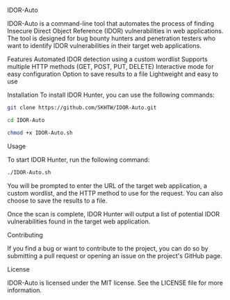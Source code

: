 IDOR-Auto

IDOR-Auto is a command-line tool that automates the process of finding Insecure Direct Object Reference (IDOR) vulnerabilities in web applications. The tool is designed for bug bounty hunters and penetration testers who want to identify IDOR vulnerabilities in their target web applications.


Features
Automated IDOR detection using a custom wordlist
Supports multiple HTTP methods (GET, POST, PUT, DELETE)
Interactive mode for easy configuration
Option to save results to a file
Lightweight and easy to use

Installation
To install IDOR Hunter, you can use the following commands:
```bash
git clone https://github.com/SKHTW/IDOR-Auto.git
```
```bash
cd IDOR-Auto
```
```bash
chmod +x IDOR-Auto.sh
```

Usage

To start IDOR Hunter, run the following command:
```bash
./IDOR-Auto.sh
```

You will be prompted to enter the URL of the target web application, a custom wordlist, and the HTTP method to use for the request. You can also choose to save the results to a file.

Once the scan is complete, IDOR Hunter will output a list of potential IDOR vulnerabilities found in the target web application.

Contributing

If you find a bug or want to contribute to the project, you can do so by submitting a pull request or opening an issue on the project's GitHub page.

License

IDOR-Auto is licensed under the MIT license. See the LICENSE file for more information.
